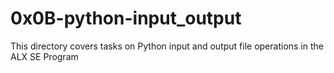 # 0x0B-python-input_output
This directory covers tasks on Python input and output file operations in the
ALX SE Program
